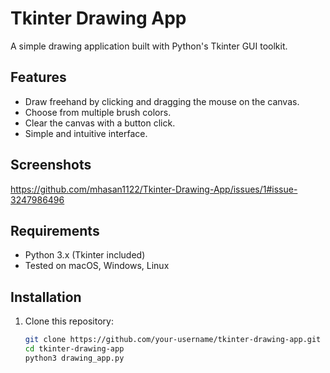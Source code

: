 # Tkinter Drawing App

A simple drawing application built with Python's Tkinter GUI toolkit.

## Features

- Draw freehand by clicking and dragging the mouse on the canvas.
- Choose from multiple brush colors.
- Clear the canvas with a button click.
- Simple and intuitive interface.

## Screenshots

https://github.com/mhasan1122/Tkinter-Drawing-App/issues/1#issue-3247986496

## Requirements

- Python 3.x (Tkinter included)
- Tested on macOS, Windows, Linux

## Installation

1. Clone this repository:
   ```bash
   git clone https://github.com/your-username/tkinter-drawing-app.git
   cd tkinter-drawing-app
   python3 drawing_app.py
